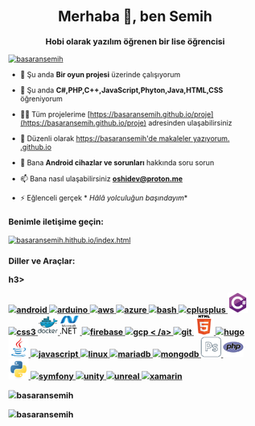 <h1 align="center">Merhaba 👋, ben Semih</h1>
<h3 align="center">Hobi olarak yazılım öğrenen bir lise öğrencisi</h3>

<p align="left"> <a href= "https://github.com/ryo-ma/github-profile-trophy"><img src = "https://github-profile-trophy.vercel.app/?username=basaransemih" alt = "basaransemih" / ></a> </p>

- 🔭 Şu anda **Bir oyun projesi** üzerinde çalışıyorum

- 🌱 Şu anda **C#,PHP,C++,JavaScript,Phyton,Java,HTML,CSS** öğreniyorum

- 👨‍💻 Tüm projelerime [https://basaransemih.github.io/proje](https://basaransemih.github.io/proje) adresinden ulaşabilirsiniz

- 📝 Düzenli olarak [https://basaransemih'de makaleler yazıyorum. .github.io](https://basaransemih.github.io)

- 💬 Bana **Android cihazlar ve sorunları** hakkında soru sorun

- 📫 Bana nasıl ulaşabilirsiniz **oshidev@proton.me**

- ⚡ Eğlenceli gerçek * *Hâlâ yolculuğun başındayım**

<h3 align="left">Benimle iletişime geçin:</h3>
<p align="left">
<a href="/basaransemih.hithub.io/index .html" target = "boş"><img align = "center" src = "https://raw.githubusercontent.com/rahuldkjain/github-profile-readme-generator/master/src/images/icons/Social/rss .svg" alt="basaransemih.hithub.io/index.html" height="30" width="40" /></a>
</p>

<h3 align="left">Diller ve Araçlar:</p> h3>
<p align = "left"> <a href = "https://developer.android.com" target = "_blank" rel = "noreferrer"> <img src = "https://raw.githubusercontent.com/devicons /devicon/master/icons/android/android-original-wordmark.svg" alt = "android" width = "40" height = "40"/> </a> <a href = "https://www.arduino .cc/" target = "_blank" rel = "noreferrer"> <img src = "https://cdn.worldvectorlogo.com/logos/arduino-1.svg" alt = "arduino" width = "40" yükseklik = "40"/> </a> <a href = "https://aws.amazon.com" target = "_blank" rel = "noreferrer"> <img src = "https://raw.githubusercontent.com/" devicons/devicon/master/icons/amazonwebservices/amazonwebservices-original-wordmark.svg" alt = "aws" width = "40" height = "40"/> </a> <a href = "https://azure. microsoft.com/en-in/" target = "_blank" rel = "noreferrer"> <img src = "https://www.vectorlogo.zone/logos/microsoft_azure/microsoft_azure-icon.svg" alt = "azure" genişlik = "40" yükseklik = "40"/> </a> <a href = "https://www.gnu.org/software/bash/" target = "_blank" rel = "noreferrer"> <img src ="https://www.vectorlogo.zone/logos/gnu_bash/gnu_bash-icon.svg" alt = "bash" width = "40" height = "40"/> </a> <a href = "https: //www.w3schools.com/cpp/" target = "_blank" rel = "noreferrer"> <img src = "https://raw.githubusercontent.com/devicons/devicon/master/icons/cplusplus/cplusplus-original .svg" alt = "cplusplus" width = "40" height = "40"/> </a> <a href = "https://www.w3schools.com/cs/" target = "_blank" rel = " noreferrer"> <img src = "https://raw.githubusercontent.com/devicons/devicon/master/icons/csharp/csharp-original.svg" alt = "csharp" width = "40" height = "40"/ > </a> <a href = "https://www.w3schools.com/css/" target = "_blank" rel = "noreferrer"> <img src = "https://raw.githubusercontent.com/devicons /devicon/master/icons/css3/css3-original-wordmark.svg" alt = "css3" width = "40" height = "40"/> </a> <a href = "https://www.docker .com/" target = "_blank" rel = "noreferrer"> <img src = "https://raw.githubusercontent.com/devicons/devicon/master/icons/docker/docker-original-wordmark.svg" alt = "docker" width = "40" height = "40"/> </a> <a href = "https://dotnet.microsoft.com/" target = "_blank" rel = "noreferrer"> <img src = "https://raw.githubusercontent.com/devicons/devicon/master/icons/dot-net/dot-net-original-wordmark.svg" alt = "dotnet" width = "40" yükseklik = " 40"/> </a> <a href = "https://firebase.google.com/" target = "_blank" rel = "noreferrer"> <img src = "https://www.vectorlogo.zone/ logos/firebase/firebase-icon.svg" alt = "firebase" width = "40" height = "40"/> </a> <a href = "https://cloud.google.com" target = "_blank " rel = "noreferrer"> <img src = "https://www.vectorlogo.zone/logos/google_cloud/google_cloud-icon.svg" alt = "gcp" width = "40" height = "40"/> < /a> <a href = "https://git-scm.com/" target = "_blank" rel = "noreferrer"> <img src = "https://www.vectorlogo.zone/logos/git-scm /git-scm-icon.svg" alt = "git" width = "40" height = "40"/> </a> <a href = "https://www.w3.org/html/" target= "_blank" rel = "noreferrer"> <img src = "https://raw.githubusercontent.com/devicons/devicon/master/icons/html5/html5-original-wordmark.svg" alt = "html5" width = " 40" yükseklik = "40"/> </a> <a href = "https://gohugo.io/" target = "_blank" rel = "noreferrer"> <img src = "https://api.iconify .design/logos-hugo.svg" alt = "hugo" width = "40" height = "40"/> </a> <a href = "https://www.java.com" target = "_blank" rel = "noreferrer"> <img src = "https://raw.githubusercontent.com/devicons/devicon/master/icons/java/java-original.svg" alt = "java" width = "40" height = " 40"/> </a> <a href = "https://developer.mozilla.org/en-US/docs/Web/JavaScript" target = "_blank" rel = "noreferrer"> <img src = "https ://raw.githubusercontent.com/devicons/devicon/master/icons/javascript/javascript-original.svg" alt = "javascript" width = "40" height = "40"/> </a> <a href= "https://www.linux.org/" target = "_blank" rel = "noreferrer"> <img src = "https://raw.githubusercontent.com/devicons/devicon/master/icons/linux/linux- orijinal.svg" alt = "linux" width = "40" height = "40"/> </a> <a href = "https://mariadb.org/" target = "_blank" rel = "noreferrer"> <img src = "https://www.vectorlogo.zone/logos/mariadb/mariadb-icon.svg" alt = "mariadb" width = "40" height = "40"/> </a> <a href = "https ://www.mongodb.com/" target = "_blank" rel = "noreferrer"> <img src = "https://raw.githubusercontent.com/devicons/devicon/master/icons/mongodb/mongodb-original- wordmark.svg" alt = "mongodb" width = "40" height = "40"/> </a> <a href = "https://www.photoshop.com/en" target = "_blank" rel = " noreferrer"> <img src = "https://raw.githubusercontent.com/devicons/devicon/master/icons/photoshop/photoshop-line.svg" alt = "photoshop" width = "40" height = "40"/ > </a> <a href = "https://www.php.net" target = "_blank" rel = "noreferrer"> <img src = "https://raw.githubusercontent.com/devicons/devicon/ master/icons/php/php-original.svg" alt = "php" width = "40" height = "40"/> </a> <a href = "https://www.python.org" target= "_blank" rel = "noreferrer"> <img src = "https://raw.githubusercontent.com/devicons/devicon/master/icons/python/python-original.svg" alt = "python" width = "40" height = "40"/> </a> <a href = "https://symfony.com" target = "_blank" rel = "noreferrer"> <img src = "https://symfony.com/logos/ symfony_black_03.svg" alt = "symfony" width = "40" height = "40"/> </a> <a href = "https://unity.com/" target = "_blank" rel = "noreferrer"> <img src = "https://www.vectorlogo.zone/logos/unity3d/unity3d-icon.svg" alt = "unity" width = "40" height = "40"/> </a> <a href= "https://unrealengine.com/" target = "_blank" rel = "noreferrer"> <img src = "https://raw.githubusercontent.com/kenangundogan/fontisto/036b7eca71aab1bef8e6a0518f7329f13ed62f6b/icons/svg/brand/unreal- motor.svg" alt = "unreal" width = "40" height = "40"/> </a> <a href = "https://dotnet.microsoft.com/apps/xamarin" target = "_blank" rel ="noreferrer"> <img src="https://raw.githubusercontent.com/detain/svg-logos/780f25886640cef088af994181646db2f6b1a3f8/svg/xamarin.svg" alt = "xamarin" genişlik = "40" yükseklik = "40"/> </a> </p>

<p> <img align = "center" src = "https://github-readme-stats.vercel.app/api?username=basaransemih&show_icons=true&locale=en" alt = "basaransemih" /></p>

<p><img align = "center" src = "https://github-readme-streak-stats.herokuapp.com/?user=basaransemih&" alt = "basaransemih" /></p>
